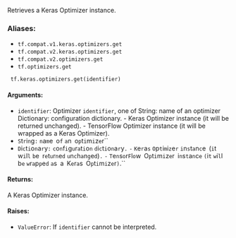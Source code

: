 Retrieves a Keras Optimizer instance.
### Aliases:
- `tf.compat.v1.keras.optimizers.get`
- `tf.compat.v2.keras.optimizers.get`
- `tf.compat.v2.optimizers.get`
- `tf.optimizers.get`

```
 tf.keras.optimizers.get(identifier)
```
#### Arguments:
- `identifier`: Optimizer `identifier`, one of
String: name of an optimizer
Dictionary: configuration dictionary. - Keras Optimizer instance (it will be returned unchanged). - TensorFlow Optimizer instance (it will be wrapped as a Keras Optimizer).
- ``S``t``r``i``n``g``:`` ``n``a``m``e`` ``o``f`` ``a``n`` ``o``p``t``i``m``i``z``e``r``
- ``D``i``c``t``i``o``n``a``r``y``:`` ``c``o``n``f``i``g``u``r``a``t``i``o``n`` ``d``i``c``t``i``o``n``a``r``y``.`` ``-`` ``K``e``r``a``s`` ``O``p``t``i``m``i``z``e``r`` ``i``n``s``t``a``n``c``e`` ``(``i``t`` ``w``i``l``l`` ``b``e`` ``r``e``t``u``r``n``e``d`` ``u``n``c``h``a``n``g``e``d``)``.`` ``-`` ``T``e``n``s``o``r``F``l``o``w`` ``O``p``t``i``m``i``z``e``r`` ``i``n``s``t``a``n``c``e`` ``(``i``t`` ``w``i``l``l`` ``b``e`` ``w``r``a``p``p``e``d`` ``a``s`` ``a`` ``K``e``r``a``s`` ``O``p``t``i``m``i``z``e``r``)``.``
#### Returns:
A Keras Optimizer instance.
#### Raises:
- `ValueError`: If `identifier` cannot be interpreted.
